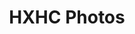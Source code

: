 ---
description: Just for fun!
#lastmod: 2023-07-05
title: HXHC Photos
featured: true
featured_image: home.jpg # default: first image in this directory
params:
  theme: light
menus:
  main:
    name: Home
    weight: -1
# sub-galleries on list pages are sorted by date and weight (descending)
---